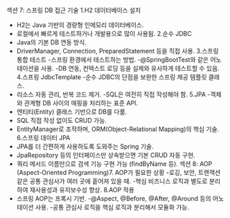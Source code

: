 섹션 7: 스프링 DB 접근 기술
 1.H2 데이터베이스 설치
 - H2는 Java 기반의 경량형 인메모리 데이터베이스.
 - 로컬에서 빠르게 테스트하거나 개발용으로 많이 사용됨.
 2.순수 JDBC
 - Java의 기본 DB 연동 방식.
 - DriverManager, Connection, PreparedStatement 등을 직접 사용.
 3.스프링 통합 테스트
 -스프링 환경에서 테스트하는 방법.
 -@SpringBootTest와 같은 어노테이션을 사용.
 -DB 연동, 컨텍스트 로딩 등을 실제와 유사하게 테스트할 수 있음.
 4.스프링 JdbcTemplate
 -순수 JDBC의 단점을 보완한 스프링 제공 템플릿 클래스.
 - 리소스 자동 관리, 반복 코드 제거.
 -SQL은 여전히 직접 작성해야 함.
 5.JPA
 -객체와 관계형 DB 사이의 매핑을 처리하는 표준 API.
 - 엔티티(Entity) 클래스 기반으로 DB를 다룸.
 - SQL 직접 작성 없이도 CRUD 가능.
 - EntityManager로 조작하며, ORM(Object-Relational Mapping)의 핵심 기술.
 6.스프링 데이터 JPA
 - JPA를 더 간편하게 사용하도록 도와주는 Spring 기술.
 - JpaRepository 등의 인터페이스만 상속받으면 기본 CRUD 자동 구현.
 - 쿼리 메서드 이름만으로 검색 기능 구현 가능 (findByName 등).
 섹션 8: AOP (Aspect-Oriented Programming)7.	AOP가 필요한 상황
 -로깅, 보안, 트랜잭션 같은 공통 관심사가 여러 곳에 흩어져 있을 때.
 -핵심 비즈니스 로직과 별도로 분리하여 재사용성과 유지보수성 향상.
 8.AOP 적용
 - 스프링 AOP는 프록시 기반.
 -@Aspect, @Before, @After, @Around 등의 어노테이션 사용.
 -공통 관심사 로직을 핵심 로직과 분리해서 모듈화 가능.